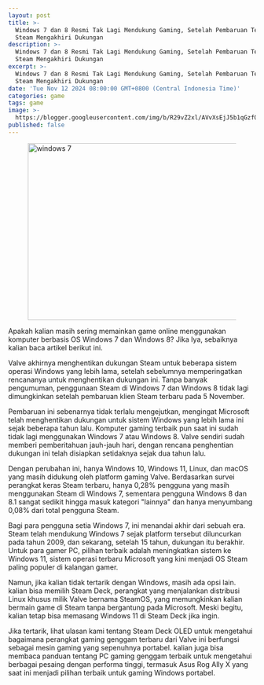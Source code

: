 ```yaml
---
layout: post
title: >-
  Windows 7 dan 8 Resmi Tak Lagi Mendukung Gaming, Setelah Pembaruan Terbaru
  Steam Mengakhiri Dukungan
description: >-
  Windows 7 dan 8 Resmi Tak Lagi Mendukung Gaming, Setelah Pembaruan Terbaru
  Steam Mengakhiri Dukungan
excerpt: >-
  Windows 7 dan 8 Resmi Tak Lagi Mendukung Gaming, Setelah Pembaruan Terbaru
  Steam Mengakhiri Dukungan
date: 'Tue Nov 12 2024 08:00:00 GMT+0800 (Central Indonesia Time)'
categories: game
tags: game
image: >-
  https://blogger.googleusercontent.com/img/b/R29vZ2xl/AVvXsEjJ5b1qGzfQkJLshDxnzdMFPCjXLW4lzckytSgFu8pCXV_fInKyn5qt80tWMCQUyW4b-sON0AwzgNXI33fDDiaO2YCIT_WaZtVB7ilWnCcc4DieLb3RojWcssk044D_F_5yuqxgoOKOJzLMV7yYc1MM6avrNAho8YCBhDqBbG5_Gof4F5dn3bx8tX7y0ts/h169-w300-rw/widows-7-min.webp
published: false
---
```

<figure>
  <img alt="windows 7" height="360" width="640" src="https://blogger.googleusercontent.com/img/b/R29vZ2xl/AVvXsEjJ5b1qGzfQkJLshDxnzdMFPCjXLW4lzckytSgFu8pCXV_fInKyn5qt80tWMCQUyW4b-sON0AwzgNXI33fDDiaO2YCIT_WaZtVB7ilWnCcc4DieLb3RojWcssk044D_F_5yuqxgoOKOJzLMV7yYc1MM6avrNAho8YCBhDqBbG5_Gof4F5dn3bx8tX7y0ts/s1600-rw/widows-7-min.webp"/>
</figure>

<p>Apakah kalian masih sering memainkan game online menggunakan komputer berbasis OS Windows 7 dan Windows 8? Jika Iya, sebaiknya kalian baca artikel berikut ini.</p>
<p>Valve akhirnya menghentikan dukungan Steam untuk beberapa sistem operasi Windows yang lebih lama, setelah sebelumnya memperingatkan rencananya untuk menghentikan dukungan ini. Tanpa banyak pengumuman, penggunaan Steam di Windows 7 dan Windows 8 tidak lagi dimungkinkan setelah pembaruan klien Steam terbaru pada 5 November.</p>
<p>Pembaruan ini sebenarnya tidak terlalu mengejutkan, mengingat Microsoft telah menghentikan dukungan untuk sistem Windows yang lebih lama ini sejak beberapa tahun lalu. Komputer gaming terbaik pun saat ini sudah tidak lagi menggunakan Windows 7 atau Windows 8. Valve sendiri sudah memberi pemberitahuan jauh-jauh hari, dengan rencana penghentian dukungan ini telah disiapkan setidaknya sejak dua tahun lalu.</p>
<p>Dengan perubahan ini, hanya Windows 10, Windows 11, Linux, dan macOS yang masih didukung oleh platform gaming Valve. Berdasarkan survei perangkat keras Steam terbaru, hanya 0,28% pengguna yang masih menggunakan Steam di Windows 7, sementara pengguna Windows 8 dan 8.1 sangat sedikit hingga masuk kategori "lainnya" dan hanya menyumbang 0,08% dari total pengguna Steam.</p>
<p>Bagi para pengguna setia Windows 7, ini menandai akhir dari sebuah era. Steam telah mendukung Windows 7 sejak platform tersebut diluncurkan pada tahun 2009, dan sekarang, setelah 15 tahun, dukungan itu berakhir. Untuk para gamer PC, pilihan terbaik adalah meningkatkan sistem ke Windows 11, sistem operasi terbaru Microsoft yang kini menjadi OS Steam paling populer di kalangan gamer.</p>
<p>Namun, jika kalian tidak tertarik dengan Windows, masih ada opsi lain. kalian bisa memilih Steam Deck, perangkat yang menjalankan distribusi Linux khusus milik Valve bernama SteamOS, yang memungkinkan kalian bermain game di Steam tanpa bergantung pada Microsoft. Meski begitu, kalian tetap bisa memasang Windows 11 di Steam Deck jika ingin.</p>
<p>Jika tertarik, lihat ulasan kami tentang Steam Deck OLED untuk mengetahui bagaimana perangkat gaming genggam terbaru dari Valve ini berfungsi sebagai mesin gaming yang sepenuhnya portabel. kalian juga bisa membaca panduan tentang PC gaming genggam terbaik untuk mengetahui berbagai pesaing dengan performa tinggi, termasuk Asus Rog Ally X yang saat ini menjadi pilihan terbaik untuk gaming Windows portabel.</p>
